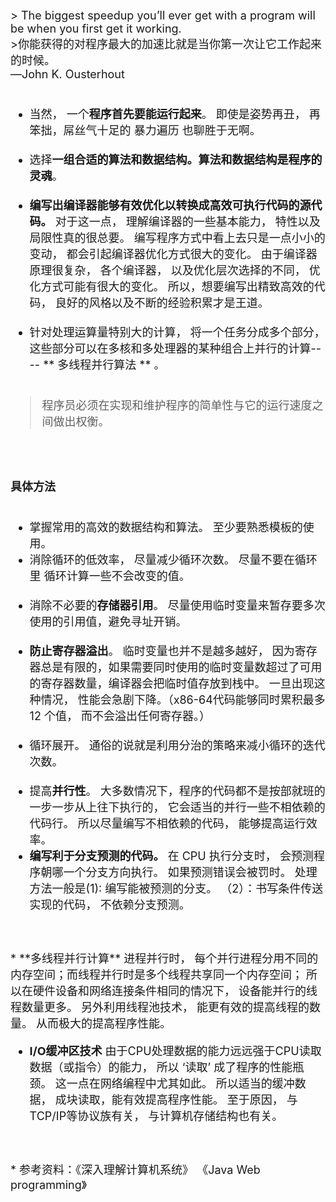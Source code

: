 <br>
<font size = 4; background-color: #fffefb;>
>  The biggest speedup you’ll ever get with a program will be when you first get it working.<br>
>你能获得的对程序最大的加速比就是当你第一次让它工作起来的时候。<br>
—John K. Ousterhout
<br>

<br>

* 当然， 一个**程序首先要能运行起来**。 即使是姿势再丑， 再笨拙，屌丝气十足的 暴力遍历  也聊胜于无啊。 <br><br>
* 选择**一组合适的算法和数据结构。**算法和数据结构是程序的**灵魂**。  <br><br>
* **编写出编译器能够有效优化以转换成高效可执行代码的源代码。**  对于这一点， 理解编译器的一些基本能力， 特性以及局限性真的很总要。 编写程序方式中看上去只是一点小小的变动， 都会引起编译器优化方式很大的变化。 由于编译器原理很复杂， 各个编译器， 以及优化层次选择的不同， 优化方式可能有很大的变化。 所以，想要编写出精致高效的代码， 良好的风格以及不断的经验积累才是王道。 <br><br>
* 针对处理运算量特别大的计算， 将一个任务分成多个部分， 这些部分可以在多核和多处理器的某种组合上并行的计算---- ** 多线程并行算法 ** 。<br> <br>

> 程序员必须在实现和维护程序的简单性与它的运行速度之间做出权衡。

<br><br>

**具体方法**
<br><br>
* 掌握常用的高效的数据结构和算法。 至少要熟悉模板的使用。
* 消除循环的低效率， 尽量减少循环次数。 尽量不要在循环里 循环计算一些不会改变的值。 <br><br>
* 消除不必要的**存储器引用**。 尽量使用临时变量来暂存要多次使用的引用值，避免寻址开销。 <br><br>
* **防止寄存器溢出**。 临时变量也并不是越多越好， 因为寄存器总是有限的，如果需要同时使用的临时变量数超过了可用的寄存器数量，编译器会把临时值存放到栈中。 一旦出现这种情况， 性能会急剧下降。（x86-64代码能够同时累积最多 12 个值， 而不会溢出任何寄存器。）<br><br>
*  循环展开。 通俗的说就是利用分治的策略来减小循环的迭代次数。 <br><br>
* 提高**并行性**。 大多数情况下，程序的代码都不是按部就班的一步一步从上往下执行的， 它会适当的并行一些不相依赖的代码行。 所以尽量编写不相依赖的代码， 能够提高运行效率。
* **编写利于分支预测的代码。** 在 CPU 执行分支时， 会预测程序朝哪一个分支方向执行。 如果预测错误会被罚时。
处理方法一般是(1): 编写能被预测的分支。 （2）：书写条件传送实现的代码， 不依赖分支预测。  
<br>
<br>
* **多线程并行计算** 进程并行时， 每个并行进程分用不同的内存空间；而线程并行时是多个线程共享同一个内存空间； 所以在硬件设备和网络连接条件相同的情况下， 设备能并行的线程数量更多。 另外利用线程池技术， 能更有效的提高线程的数量。 从而极大的提高程序性能。

* **I/O缓冲区技术** 由于CPU处理数据的能力远远强于CPU读取数据（或指令）的能力， 所以 ‘读取’ 成了程序的性能瓶颈。 这一点在网络编程中尤其如此。 所以适当的缓冲数据， 成块读取，能有效提高程序性能。 至于原因， 与TCP/IP等协议族有关， 与计算机存储结构也有关。
<br />
<br />
<font color:pink> </font>
* 参考资料：《深入理解计算机系统》  《Java Web programming》
</font>
<br>
